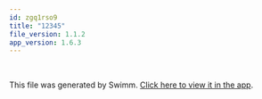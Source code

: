 ```yaml
---
id: zgq1rso9
title: "12345"
file_version: 1.1.2
app_version: 1.6.3
---
```




<br/>

This file was generated by Swimm. [Click here to view it in the app](https://swimm-web-app.web.app/repos/Z2l0aHViJTNBJTNBcmVhY3QlM0ElM0FJZGl0WWVnZXJTd2ltbQ==/docs/zgq1rso9).
